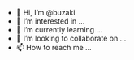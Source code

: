 - 👋 Hi, I’m @buzaki
- 👀 I’m interested in ...
- 🌱 I’m currently learning ...
- 💞️ I’m looking to collaborate on ...
- 📫 How to reach me ...

<!---
buzaki/buzaki is a ✨ special ✨ repository because its `README.md` (this file) appears on your GitHub profile.
You can click the Preview link to take a look at your changes.
--->
